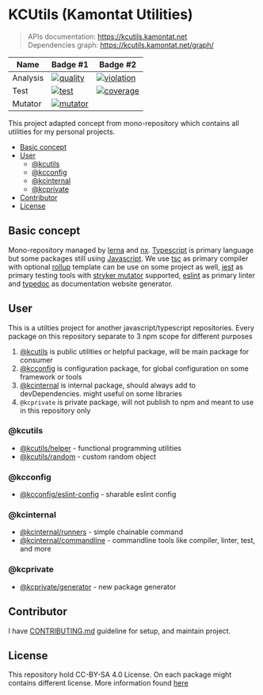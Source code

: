# KCUtils (Kamontat Utilities)

> APIs documentation: https://kcutils.kamontat.net <br>
> Dependencies graph: https://kcutils.kamontat.net/graph/

| Name     | Badge #1                 | Badge #2                   |
| -------- | ------------------------ | -------------------------- |
| Analysis | [![quality][q_img]][sdb] | [![violation][sv_img]][sv] |
| Test     | [![test][t_img]][t]      | [![coverage][sc_img]][sc]  |
| Mutator  | [![mutator][mt_img]][mt] |

This project adapted concept from mono-repository which contains all utilities for my personal projects.

- [Basic concept](#basic-concept)
- [User](#user)
  - [@kcutils](#kcutils)
  - [@kcconfig](#kcconfig)
  - [@kcinternal](#kcinternal)
  - [@kcprivate](#kcprivate)
- [Contributor](#contributor)
- [License](#license)

## Basic concept

Mono-repository managed by [lerna][lerna_link] and [nx][nx_link]. [Typescript][ts_link] is primary language but some packages still using [Javascript][js_link]. We use [tsc][ts_link] as primary compiler with optional [rollup][rollup_link] template can be use on some project as well, [jest][jest_link] as primary testing tools with [stryker mutator][stryker_link] supported, [eslint][eslint_link] as primary linter and [typedoc][typedoc_link] as documentation website generator.

## User

This is a utilties project for another javascript/typescript repositories.
Every package on this repository separate to 3 npm scope for different purposes

1. [@kcutils][kcutils_npm] is public utilities or helpful package, will be main package for consumer
2. [@kcconfig][kcconfig_npm] is configuration package, for global configuration on some framework or tools
3. [@kcinternal][kcinternal_npm] is internal package, should always add to devDependencies. might useful on some libraries
4. `@kcprivate` is private package, will not publish to npm and meant to use in this repository only

### @kcutils

- [@kcutils/helper][kcu_hpr_gh]      - functional programming utilities
- [@kcutils/random][kcu_rdm_gh]      - custom random object

### @kcconfig

- [@kcconfig/eslint-config][kcc_esl_gh]      - sharable eslint config

### @kcinternal

- [@kcinternal/runners][kci_rn_gh]      - simple chainable command
- [@kcinternal/commandline][kci_cli_gh] - commandline tools like compiler, linter, test, and more

### @kcprivate

- [@kcprivate/generator][kcp_gen_gh]      - new package generator

## Contributor

I have [CONTRIBUTING.md][contributing] guideline for setup, and maintain project.

## License

This repository hold CC-BY-SA 4.0 License. On each package might contains different license. 
More information found [here][license]

<!-- BANNER SECTION -->

[q_img]: https://img.shields.io/sonar/quality_gate/kamontat_kcutils?server=https%3A%2F%2Fsonarcloud.io&style=flat-square
[sv_img]: https://img.shields.io/sonar/violations/kamontat_kcutils?format=long&server=https%3A%2F%2Fsonarcloud.io&style=flat-square
[sc_img]: https://img.shields.io/sonar/coverage/kamontat_kcutils?server=https%3A%2F%2Fsonarcloud.io&style=flat-square
[t_img]: https://img.shields.io/github/workflow/status/kamontat/kcutils/test/main?style=flat-square
[mt_img]: https://img.shields.io/endpoint?style=flat-square&url=https%3A%2F%2Fbadge-api.stryker-mutator.io%2Fgithub.com%2Fkamontat%2Fkcutils%2Fmain

[sdb]: https://sonarcloud.io/dashboard?id=kamontat_kcutils
[sv]: https://sonarcloud.io/project/issues?id=kamontat_kcutils&resolved=false&types=VULNERABILITY
[sc]: https://sonarcloud.io/component_measures?id=kamontat_kcutils&metric=coverage&view=list
[t]: https://github.com/kamontat/kcutils/actions
[mt]: https://dashboard.stryker-mutator.io/reports/github.com/kamontat/kcutils/main

<!-- USEFUL LINK SECTION -->

[lerna_link]: https://lerna.js.org/
[nx_link]: https://nx.dev/
[js_link]: https://www.javascript.com/
[ts_link]: https://www.typescriptlang.org/
[rollup_link]: https://rollupjs.org/guide/en/
[jest_link]: https://jestjs.io/
[stryker_link]: https://stryker-mutator.io/
[eslint_link]: https://eslint.org/
[typedoc_link]: https://typedoc.org/

<!-- NPM SECTION -->

[kcutils_npm]: https://www.npmjs.com/org/kcutils
[kcconfig_npm]: https://www.npmjs.com/org/kcconfig
[kcinternal_npm]: https://www.npmjs.com/org/kcinternal

<!-- GITHUB SECTION -->

[contributing]: ./CONTRIBUTING.md
[license]: ./LICENSE

[kcu_hpr_gh]: ./packages/utilities/helper
[kcu_rdm_gh]: ./packages/utilities/random
[kci_rn_gh]: ./packages/internal/runners
[kci_cli_gh]: ./packages/internal/commandline
[kcc_esl_gh]: ./packages/configs/eslint-config
[kcp_gen_gh]: ./packages/private/generator
